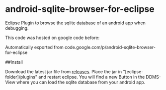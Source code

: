 # android-sqlite-browser-for-eclipse
Eclipse Plugin to browse the sqlite database of an android app when debugging.

This code was hosted on google code before:

Automatically exported from code.google.com/p/android-sqlite-browser-for-eclipse

##Install

Download the latest jar file from [releases](https://github.com/TKlerx/android-sqlite-browser-for-eclipse/releases).
Place the jar in "[eclipse-folder]/plugins" and restart eclipse. You will find a new Button in the DDMS-View where you can load the sqlite database from your android app. 


